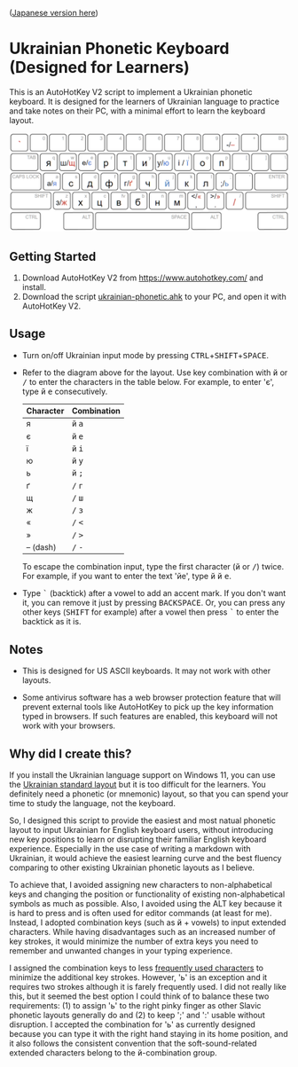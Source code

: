 ([Japanese version here](./README.ja.md))

# Ukrainian Phonetic Keyboard (Designed for Learners)

This is an AutoHotKey V2 script to implement a Ukrainian phonetic keyboard. It is designed for the learners of Ukrainian language to practice and take notes on their PC, with a minimal effort to learn the keyboard layout.

![Keyboard Layout](./layout.png?raw=true "Keyboard Layout")

## Getting Started

1. Download AutoHotKey V2 from https://www.autohotkey.com/ and install.
2. Download the script [ukrainian-phonetic.ahk](./ukrainian-phonetic.ahk?raw=true "ukrainian-phonetic.ahk") to your PC, and open it with AutoHotKey V2.

## Usage

* Turn on/off Ukrainian input mode by pressing <kbd>CTRL</kbd>+<kbd>SHIFT</kbd>+<kbd>SPACE</kbd>.

* Refer to the diagram above for the layout. Use key combination with <kbd>й</kbd> or <kbd>/</kbd> to enter the characters in the table below. For example, to enter 'є', type <kbd>й</kbd> <kbd>е</kbd> consecutively.

  |Character|Combination|
  |---|---|
  |я|<kbd>й</kbd> <kbd>а</kbd>|
  |є|<kbd>й</kbd> <kbd>е</kbd>|
  |ї|<kbd>й</kbd> <kbd>і</kbd>|
  |ю|<kbd>й</kbd> <kbd>у</kbd>|
  |ь|<kbd>й</kbd> <kbd>;</kbd>|
  |ґ|<kbd>/</kbd> <kbd>г</kbd>|
  |щ|<kbd>/</kbd> <kbd>ш</kbd>|
  |ж|<kbd>/</kbd> <kbd>з</kbd>|
  |«|<kbd>/</kbd> <kbd><</kbd>|
  |»|<kbd>/</kbd> <kbd>></kbd>|
  |– (dash)|<kbd>/</kbd> <kbd>-</kbd>|

  To escape the combination input, type the first character (<kbd>й</kbd> or <kbd>/</kbd>) twice. For example, if you want to enter the text 'йе', type <kbd>й</kbd> <kbd>й</kbd> <kbd>е</kbd>. 

* Type <kbd>\`</kbd> (backtick) after a vowel to add an accent mark. If you don't want it, you can remove it just by pressing <kbd>BACKSPACE</kbd>. Or, you can press any other keys (<kbd>SHIFT</kbd> for example) after a vowel then press <kbd>\`</kbd> to enter the backtick as it is.

## Notes

* This is designed for US ASCII keyboards. It may not work with other layouts.

* Some antivirus software has a web browser protection feature that will prevent external tools like AutoHotKey to pick up the key information typed in browsers. If such features are enabled, this keyboard will not work with your browsers.

## Why did I create this?

If you install the Ukrainian language support on Windows 11, you can use the [Ukrainian standard layout](http://kbdlayout.info/KBDUR1/) but it is too difficult for the learners. You definitely need a phonetic (or mnemonic) layout, so that you can spend your time to study the language, not the keyboard. 

So, I designed this script to provide the easiest and most natual phonetic layout to input Ukrainian for English keyboard users, without introducing new key positions to learn or disrupting their familiar English keyboard experience. Especially in the use case of writing a markdown with Ukrainian, it would achieve the easiest learning curve and the best fluency comparing to other existing Ukrainian phonetic layouts as I believe.

To achieve that, I avoided assigning new characters to non-alphabetical keys and changing the position or functionality of existing non-alphabetical symbols as much as possible. Also, I avoided using the ALT key because it is hard to press and is often used for editor commands (at least for me). Instead, I adopted combination keys (such as <kbd>й</kbd> + vowels) to input extended characters. While having disadvantages such as an increased number of key strokes, it would minimize the number of extra keys you need to remember and unwanted changes in your typing experience.

I assigned the combination keys to less [frequently used characters](https://www.sttmedia.com/characterfrequency-ukrainian) to minimize the additional key strokes. However, 'ь' is an exception and it requires two strokes although it is farely frequently used. I did not really like this, but it seemed the best option I could think of to balance these two requirements: (1) to assign 'ь' to the right pinky finger as other Slavic phonetic layouts generally do and (2) to keep ';' and ':' usable without disruption. I accepted the combination for 'ь' as currently designed because you can type it with the right hand staying in its home position, and it also follows the consistent convention that the soft-sound-related extended characters belong to the <kbd>й</kbd>-combination group.